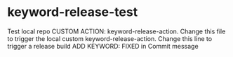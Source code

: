 # keyword-release-test

Test local repo CUSTOM ACTION: keyword-release-action.
Change this file to trigger the local custom keyword-release-action.
Change this line to trigger a release build
ADD KEYWORD: FIXED in Commit message